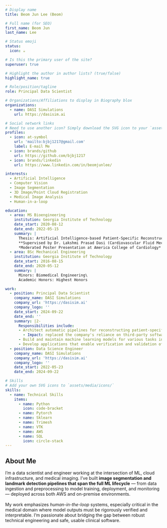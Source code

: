 ```yaml
---
# Display name
title: Beom Jun Lee (Beom)

# Full name (for SEO)
first_name: Beom Jun
last_name: Lee

# Status emoji
status:
  icon: ☕

# Is this the primary user of the site?
superuser: true

# Highlight the author in author lists? (true/false)
highlight_name: true

# Role/position/tagline
role: Principal Data Scientist

# Organizations/Affiliations to display in Biography blox
organizations:
  - name: DASI Simulations
    url: https://dasisim.ai

# Social network links
# Need to use another icon? Simply download the SVG icon to your `assets/media/icons/` folder.
profiles:
  - icon: at-symbol
    url: 'mailto:bjbj1217@gmail.com'
    label: E-mail Me
  - icon: brands/github
    url: https://github.com/bjbj1217
  - icon: brands/linkedin
    url: https://www.linkedin.com/in/beomjunlee/

interests:
  - Artificial Intelligence
  - Computer Vision
  - Image Segmentation
  - 3D Image/Point Cloud Registration
  - Medical Image Analysis
  - Human-in-a-loop

education:
  - area: MS Bioengineering
    institution: Georgia Institute of Technology
    date_start: 2020-08-12
    date_end: 2022-05-15
    summary: |
      Thesis: Artificial Intelligence-based Patient-Specific Reconstruction of Aortic Root in Transcatheter Aortic Valve Replacement Patients<br>
      **Supervised by Dr. Lakshmi Prasad Dasi (Cardiovascular Fluid Mechanics Laboratory)**<br>
      *Moderated Poster Presentation at America College of Cardiology*
  - area: BSc Mechanical Engineering
    institution: Georgia Institute of Technology
    date_start: 2016-08-15
    date_end: 2020-05-12
    summary: |
      Minors: Biomedical Engineering\
      Academic Honors: Highest Honors

work:
  - position: Principal Data Scientist
    company_name: DASI Simulations
    company_url: 'https://dasisim.ai'
    company_logo: ''
    date_start: 2024-09-22
    date_end: ''
    summary: |2-
      Responsibilities include:
      - Architect automatic pipelines for reconstructing patient-specific anatomical structures from CT images 
        - Impact: replaced the company's reliance on third-party software, resulting in an estimated $470,000/year savings in licensing fees, reduced processing time per case by 30%, and enabled control over data privacy and regulatory compliance in a medical imaging workflow.
      - Build and maintain machine learning models for various tasks including landmark detection, 3D image segmentation, point-cloud clustering, etc.
      - Develop applications that enable verification and validation of outputs of automatic pipelines 
  - position: Data Science Engineer
    company_name: DASI Simulations
    company_url: 'https://dasisim.ai'
    company_logo: ''
    date_start: 2022-05-23
    date_end: 2024-09-22

# Skills
# Add your own SVG icons to `assets/media/icons/`
skills:
  - name: Technical Skills
    items:
      - name: Python
        icon: code-bracket
      - name: Pytorch
      - name: Sklearn
      - name: Trimesh
      - name: VTK
      - name: AWS
      - name: SQL
        icon: circle-stack
---
```


## About Me
I’m a data scientist and engineer working at the intersection of ML, cloud infrastructure, and medical imaging. I’ve built **image segmentation and landmark detection pipelines that span the full ML lifecycle** — from data ingestion and preprocessing to model training, deployment, and monitoring — deployed across both AWS and on-premise environments. <br>\
My work emphasizes *human-in-the-loop* systems, especially critical in the medical domain where model outputs must be rigorously verified and interpretable. I’m passionate about bridging the gap between robust technical engineering and safe, usable clinical software.
